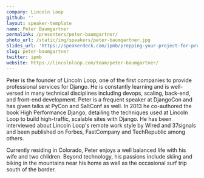```yaml
---
company: Lincoln Loop
github: ''
layout: speaker-template
name: Peter Baumgartner
permalink: /presenters/peter-baumgartner/
photo_url: /static/img/speakers/peter-baumgartner.jpg
slides_url: 'https://speakerdeck.com/ipmb/prepping-your-project-for-production'
slug: peter-baumgartner
twitter: ipmb
website: https://lincolnloop.com/team/peter-baumgartner/
---
```


Peter is the founder of Lincoln Loop, one of the first companies to provide professional services for Django. He is constantly learning and is well-versed in many technical disciplines including devops, scaling, back-end, and front-end development. Peter is a frequent speaker at DjangoCon and has given talks at PyCon and SaltConf as well. In 2013 he co-authored the book High Performance Django, detailing the techniques used at Lincoln Loop to build high-traffic, scalable sites with Django. He has been interviewed about Lincoln Loop's remote work style by Wired and 37signals and been published on Forbes, FastCompany and TechRepublic among others.

Currently residing in Colorado, Peter enjoys a well balanced life with his wife and two children. Beyond technology, his passions include skiing and biking in the mountains near his home as well as the occasional surf trip south of the border.
